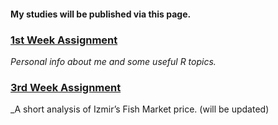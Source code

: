 #### My studies will be published via this page. 

### [1st Week Assignment](RMarkdown-Homework.html) 
_Personal info about me and some useful R topics._

### [3rd Week Assignment](fish_price_hw.html)
_A short analysis of Izmir’s Fish Market price. (will be updated)

